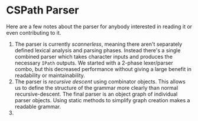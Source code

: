 ﻿# CSPath Parser

Here are a few notes about the parser for anybody interested in reading it or even contributing to it.

1. The parser is currently *scannerless*, meaning there aren't separately defined lexical analysis and parsing phases. Instead there's a single combined parser which takes character inputs and produces the necessary `IPath` outputs. We started with a 2-phase lexer/parser combo, but this decreased performance without giving a large benefit in readability or maintainability.
2. The parser is *recursive descent* using combinator objects. This allows us to define the structure of the grammar more clearly than normal recursive-descent. The final parser is an object graph of individual parser objects. Using static methods to simplify graph creation makes a readable grammar.
3. 